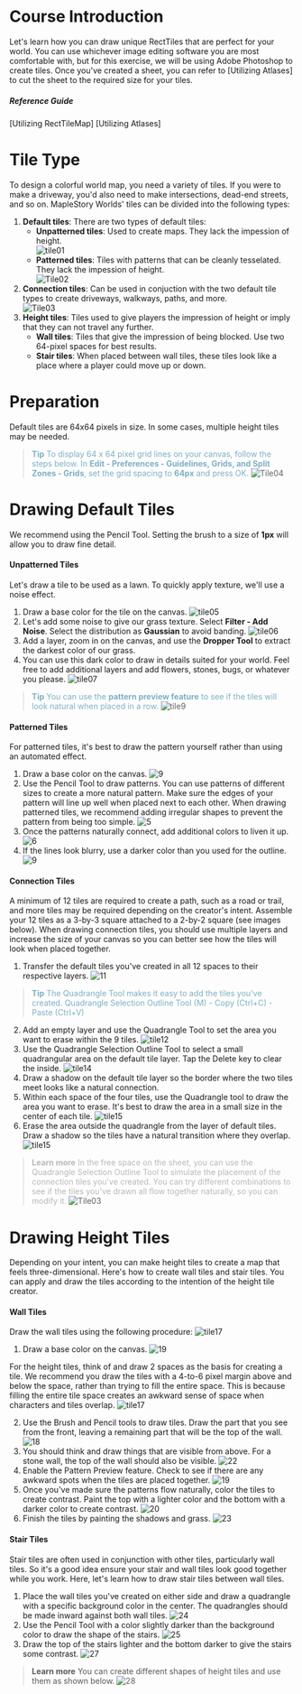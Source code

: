 # Course Introduction
Let's learn how you can draw unique RectTiles that are perfect for your world.
You can use whichever image editing software you are most comfortable with, but for this exercise, we will be using Adobe Photoshop to create tiles.
Once you've created a sheet, you can refer to [Utilizing Atlases] to cut the sheet to the required size for your tiles.

##### Reference Guide
[Utilizing RectTileMap]
[Utilizing Atlases]
# Tile Type

To design a colorful world map, you need a variety of tiles. If you were to make a driveway, you'd also need to make intersections, dead-end streets, and so on. MapleStory Worlds' tiles can be divided into the following types:

1. **Default tiles**: There are two types of default tiles: 
    * **Unpatterned tiles**: Used to create maps. They lack the impession of height.<br>![tile01](https://mod-file.dn.nexoncdn.co.kr/bbs/1683172461007e5dd537aba3b4c36a7988bc6e051253b.png{"width":"140px"} "tile01")
    * **Patterned tiles**: Tiles with patterns that can be cleanly tesselated. They lack the impession of height.<br>![Tile02](https://mod-file.dn.nexoncdn.co.kr/bbs/1683172485011d380326979b94099928580e77910ef59.png{"width":"140px"} "Tile02")
2. **Connection tiles**: Can be used in conjuction with the two default tile types to create driveways, walkways, paths, and more.<br>![Tile03](https://mod-file.dn.nexoncdn.co.kr/bbs/1683172563731bbae861a1a4a4e159914605d974e095c.png{"width":"430px"} "Tile03")
3. **Height tiles**: Tiles used to give players the impression of height or imply that they can not travel any further.
    * **Wall tiles**: Tiles that give the impression of being blocked. Use two 64-pixel spaces for best results.
    * **Stair tiles**: When placed between wall tiles, these tiles look like a place where a player could move up or down.

# Preparation
Default tiles are 64x64 pixels in size. In some cases, multiple height tiles may be needed.

> <span style="color: #7cafc2">**Tip**
> To display 64 x 64 pixel grid lines on your canvas, follow the steps below.
> In **Edit - Preferences - Guidelines, Grids, and Split Zones - Grids**, set the grid spacing to **64px** and press OK.</span>
> ![Tile04](https://mod-file.dn.nexoncdn.co.kr/bbs/172722843000891d9a4b3ffa9426185b04dda2c7d7fc9.png{"width":"506px"} "Tile04")


# Drawing Default Tiles 
We recommend using the Pencil Tool. Setting the brush to a size of **1px** will allow you to draw fine detail.

#### Unpatterned Tiles
Let's draw a tile to be used as a lawn. To quickly apply texture, we'll use a noise effect.

1. Draw a base color for the tile on the canvas.
![tile05](https://mod-file.dn.nexoncdn.co.kr/bbs/1683177510180846b5f4a72854ca09cb73fe35a50bf25.png{"width":"240px"} "tile05")
2. Let's add some noise to give our grass texture.
Select **Filter - Add Noise**. Select the distribution as **Gaussian** to avoid banding.
![tile06](https://mod-file.dn.nexoncdn.co.kr/bbs/17272306437656297277c04494d64a14707117aba9edd.png{"width":"340px"} "tile06")
3. Add a layer, zoom in on the canvas, and use the **Dropper Tool** to extract the darkest color of our grass.
4. You can use this dark color to draw in details suited for your world. Feel free to add additional layers and add flowers, stones, bugs, or whatever you please.
![tile07](https://mod-file.dn.nexoncdn.co.kr/bbs/1683178056930bd6b1b6e43774f0bbad8cd074b5a997c.png{"width":"240px"} "tile07")

> <span style="color: #7cafc2">**Tip**
> You can use the **pattern preview feature** to see if the tiles will look natural when placed in a row.</span>
> ![tile9](https://mod-file.dn.nexoncdn.co.kr/bbs/1727230704597cda42c7095944568a3c7ecc22f38af8d.png{"width":"240px"} "tile9")

#### Patterned Tiles
For patterned tiles, it's best to draw the pattern yourself rather than using an automated effect.

1. Draw a base color on the canvas.
![9](https://mod-file.dn.nexoncdn.co.kr/bbs/1684213100045b739955101124b2e9c94a4e1f790a164.png{"width":"240px"} "9")
2. Use the Pencil Tool to draw patterns. You can use patterns of different sizes to create a more natural pattern. Make sure the edges of your pattern will line up well when placed next to each other. When drawing patterned tiles, we recommend adding irregular shapes to prevent the pattern from being too simple.
![5](https://mod-file.dn.nexoncdn.co.kr/bbs/16842125974123f276d4479a1433c9fb49407ad3ec8fa.png{"width":"240px"} "5")
3. Once the patterns naturally connect, add additional colors to liven it up.
![6](https://mod-file.dn.nexoncdn.co.kr/bbs/1684212623125803ddf134ed84e8ba260cc08d9ab2d6b.png{"width":"240px"} "6")
4. If the lines look blurry, use a darker color than you used for the outline.
![9](https://mod-file.dn.nexoncdn.co.kr/bbs/1684213063427fd9e3ff1e8c54d09b587c485d32ddc6e.png{"width":"240px"} "9")
#### Connection Tiles
A minimum of 12 tiles are required to create a path, such as a road or trail, and more tiles may be required depending on the creator's intent. Assemble your 12 tiles as a 3-by-3 square attached to a 2-by-2 square (see images below).
When drawing connection tiles, you should use multiple layers and increase the size of your canvas so you can better see how the tiles will look when placed together.

1. Transfer the default tiles you've created in all 12 spaces to their respective layers.
![11](https://mod-file.dn.nexoncdn.co.kr/bbs/16841253385017f35e462522443939954b1c45e9af49b.png{"width":"330px"} "11")
> <span style="color: #7cafc2">**Tip**
> The Quadrangle Tool makes it easy to add the tiles you've created.
> Quadrangle Selection Outline Tool (M) - Copy (Ctrl+C) - Paste (Ctrl+V) </span>

2. Add an empty layer and use the Quadrangle Tool to set the area you want to erase within the 9 tiles. 
![tile12](https://mod-file.dn.nexoncdn.co.kr/bbs/1683600217782267bb2460a3648d795ae8035dbfc6943.png{"width":"330px"} "tile12")
3. Use the Quadrangle Selection Outline Tool to select a small quadrangular area on the default tile layer. Tap the Delete key to clear the inside.
![tile14](https://mod-file.dn.nexoncdn.co.kr/bbs/16836003085094e6f0e1c4b384cd79fa4883cf8baf54a.png{"width":"330px"} "tile14")
4. Draw a shadow on the default tile layer so the border where the two tiles meet looks like a natural connection.
5. Within each space of the four tiles, use the Quadrangle tool to draw the area you want to erase. It's best to draw the area in a small size in the center of each tile.
![tile15](https://mod-file.dn.nexoncdn.co.kr/bbs/16837929814178a2fa1b9d3a84089811d9668aa1abd79.png{"width":"330px"} "tile15")
6. Erase the area outside the quadrangle from the layer of default tiles. Draw a shadow so the tiles have a natural transition where they overlap.
![tile15](https://mod-file.dn.nexoncdn.co.kr/bbs/1683792351851bdf013fb85324732ba72cacad615b344.png{"width":"330px"} "tile15")

> <span style="color: #b8b8b8">**Learn more**
> In the free space on the sheet, you can use the Quadrangle Selection Outline Tool to simulate the placement of the connection tiles you've created.
> You can try different combinations to see if the tiles you've drawn all flow together naturally, so you can modify it.</span>
> ![Tile03](https://mod-file.dn.nexoncdn.co.kr/bbs/1683172563731bbae861a1a4a4e159914605d974e095c.png{"width":"430px"} "Tile03")

# Drawing Height Tiles 
Depending on your intent, you can make height tiles to create a map that feels three-dimensional. Here's how to create wall tiles and stair tiles. You can apply and draw the tiles according to the intention of the height tile creator.
 
#### Wall Tiles
Draw the wall tiles using the following procedure:
![tile17](https://mod-file.dn.nexoncdn.co.kr/bbs/16837937290502fb16601298145539698b1e606f50ad4.png{"width":"440px"} "tile17")
1. Draw a base color on the canvas.
![19](https://mod-file.dn.nexoncdn.co.kr/bbs/168379507952663b08c218c404a698ed06d5d712c239d.png{"width":"180px"} "19")

For the height tiles, think of and draw 2 spaces as the basis for creating a tile. We recommend you draw the tiles with a 4-to-6 pixel margin above and below the space, rather than trying to fill the entire space. This is because filling the entire tile space creates an awkward sense of space when characters and tiles overlap.
![tile17](https://mod-file.dn.nexoncdn.co.kr/bbs/1683793076682f42c6e4d211249a085896ac4d968d131.png{"width":"340px"} "tile17")

2. Use the Brush and Pencil tools to draw tiles. Draw the part that you see from the front, leaving a remaining part that will be the top of the wall.
![18](https://mod-file.dn.nexoncdn.co.kr/bbs/1683799584550110a5602bd174daab81d06aefb44885a.png{"width":"180px"} "18")
3. You should think and draw things that are visible from above. For a stone wall, the top of the wall should also be visible. 
![22](https://mod-file.dn.nexoncdn.co.kr/bbs/168380235708851a9316b524646f78d3730eda72853bb.png{"width":"180px"} "22")
3. Enable the Pattern Preview feature. Check to see if there are any awkward spots when the tiles are placed together.
![19](https://mod-file.dn.nexoncdn.co.kr/bbs/1683799652780e101c88d4935443d8ffa868750dd2818.png{"width":"420px"} "19")
4. Once you've made sure the patterns flow naturally, color the tiles to create contrast. Paint the top with a lighter color and the bottom with a darker color to create contrast.
![20](https://mod-file.dn.nexoncdn.co.kr/bbs/16838017207928e91a3c7af2a4bfb9f90261110122226.png{"width":"180px"} "20")
6. Finish the tiles by painting the shadows and grass.
![23](https://mod-file.dn.nexoncdn.co.kr/bbs/16838027731038ea6a3aeb2684b818debeb2de2fe1dff.png{"width":"180px"} "23")

#### Stair Tiles
Stair tiles are often used in conjunction with other tiles, particularly wall tiles. So it's a good idea ensure your stair and wall tiles look good together while you work. Here, let's learn how to draw stair tiles between wall tiles.

1. Place the wall tiles you've created on either side and draw a quadrangle with a specific background color in the center. The quadrangles should be made inward against both wall tiles.
![24](https://mod-file.dn.nexoncdn.co.kr/bbs/16838048081190e727c53a86f461cb048285a5692503b.png{"width":"440px"} "24")
2. Use the Pencil Tool with a color slightly darker than the background color to draw the shape of the stairs.
![25](https://mod-file.dn.nexoncdn.co.kr/bbs/1683805578337318af7a249044751bcd3c360ffbccb91.png{"width":"440px"} "25")
3. Draw the top of the stairs lighter and the bottom darker to give the stairs some contrast.
![27](https://mod-file.dn.nexoncdn.co.kr/bbs/1683806374729a2adb6d3cbb14d02a8cc06ade600f063.png{"width":"440px"} "27")

> <span style="color: #585858">**Learn more**
> You can create different shapes of height tiles and use them as shown below.</span>
> ![28](https://mod-file.dn.nexoncdn.co.kr/bbs/16841254749616f0d753209764215945f389c15eac91c.png{"width":"440px"} "28")